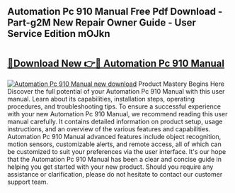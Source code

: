 ## Automation Pc 910 Manual Free Pdf Download - Part-g2M New Repair Owner Guide - User Service Edition mOJkn

# <h2><a href="http://bc41290.oget.top/?id=Automation+Pc+910+Manual">🔗Download New 👉🔴 Automation Pc 910 Manual</a></h2>

[![Automation Pc 910 Manual new download](https://i.imgur.com/5g1atiW.png)](http://bc41290.oget.top/?id=Automation+Pc+910+Manual)
Product Mastery Begins Here Discover the full potential of your Automation Pc 910 Manual with this user manual. Learn about its capabilities, installation steps, operating procedures, and troubleshooting tips. To ensure a successful experience with your new Automation Pc 910 Manual, we recommend reading this user manual carefully. It contains detailed information on product setup, usage instructions, and an overview of the various features and capabilities. Automation Pc 910 Manual advanced features include object recognition, motion sensors, customizable alerts, and remote access, all of which can be customized to suit your preferences via the user interface. It's our hope that the Automation Pc 910 Manual has been a clear and concise guide in helping you get started with your new product. Should you require any assistance or clarification, please do not hesitate to contact our customer support team.
